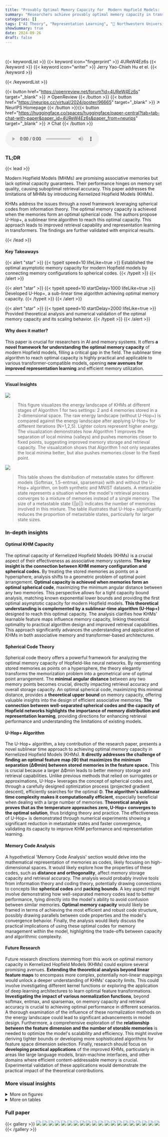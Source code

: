 ```yaml
---
title: "Provably Optimal Memory Capacity for  Modern Hopfield Models:   Transformer-Compatible   Dense Associative Memories as Spherical Codes"
summary: "Researchers achieve provably optimal memory capacity in transformer-compatible Hopfield models by framing the problem as an optimal spherical code arrangement, resulting in a novel sublinear time algo..."
categories: []
tags: ["AI Theory", "Representation Learning", "🏢 Northwestern University",]
showSummary: true
date: 2024-09-26
draft: false
---
```


<br>

{{< keywordList >}}
{{< keyword icon="fingerprint" >}} 4UReW4Ez6s {{< /keyword >}}
{{< keyword icon="writer" >}} Jerry Yao-Chieh Hu et el. {{< /keyword >}}
 
{{< /keywordList >}}

{{< button href="https://openreview.net/forum?id=4UReW4Ez6s" target="_blank" >}}
↗ OpenReview
{{< /button >}}
{{< button href="https://neurips.cc/virtual/2024/poster/96665" target="_blank" >}}
↗ NeurIPS Homepage
{{< /button >}}{{< button href="https://huggingface.co/spaces/huggingface/paper-central?tab=tab-chat-with-paper&paper_id=4UReW4Ez6s&paper_from=neurips" target="_blank" >}}
↗ Chat
{{< /button >}}



<audio controls>
    <source src="https://ai-paper-reviewer.com/4UReW4Ez6s/podcast.wav" type="audio/wav">
    Your browser does not support the audio element.
</audio>


### TL;DR


{{< lead >}}

Modern Hopfield Models (MHMs) are promising associative memories but lack optimal capacity guarantees.  Their performance hinges on memory set quality, causing suboptimal retrieval accuracy.  This paper addresses the limitations of MHMs by introducing Kernelized Hopfield Models (KHMs). 

KHMs address the issues through a novel framework leveraging spherical codes from information theory.  The optimal memory capacity is achieved when the memories form an optimal spherical code.  The authors propose U-Hop+, a sublinear time algorithm to reach this optimal capacity.  This approach leads to improved retrieval capability and representation learning in transformers.  The findings are further validated with empirical results.

{{< /lead >}}


#### Key Takeaways

{{< alert "star" >}}
{{< typeit speed=10 lifeLike=true >}} Established the optimal asymptotic memory capacity for modern Hopfield models by connecting memory configurations to spherical codes. {{< /typeit >}}
{{< /alert >}}

{{< alert "star" >}}
{{< typeit speed=10 startDelay=1000 lifeLike=true >}} Developed U-Hop+, a sub-linear time algorithm achieving optimal memory capacity. {{< /typeit >}}
{{< /alert >}}

{{< alert "star" >}}
{{< typeit speed=10 startDelay=2000 lifeLike=true >}} Provided theoretical analysis and numerical validation of the optimal memory capacity and its scaling behavior. {{< /typeit >}}
{{< /alert >}}

#### Why does it matter?
This paper is crucial for researchers in AI and memory systems.  It offers **a novel framework for understanding the optimal memory capacity** of modern Hopfield models, filling a critical gap in the field.  The sublinear time algorithm to reach optimal capacity is highly practical and applicable to various transformer-compatible models, opening **new avenues for improved representation learning** and efficient memory utilization.

------
#### Visual Insights



![](https://ai-paper-reviewer.com/4UReW4Ez6s/figures_8_1.jpg)

> This figure visualizes the energy landscape of KHMs at different stages of Algorithm 1 for two settings: 2 and 4 memories stored in a 2-dimensional space.  The raw energy landscape (without U-Hop+) is compared against the energy landscape after applying U-Hop+ for different iterations (N=1,2,5). Lighter colors represent higher energy. The visualization demonstrates how Algorithm 1 improves the separation of local minima (valleys) and pushes memories closer to fixed points, suggesting improved memory storage and retrieval capacity. The visualization shows that Algorithm 1 not only separates the local minima better, but also pushes memories closer to the fixed point.





![](https://ai-paper-reviewer.com/4UReW4Ez6s/tables_7_1.jpg)

> This table shows the distribution of metastable states for different models (Softmax, 1.5-entmax, sparsemax) with and without the U-Hop+ algorithm, on both synthetic and MNIST datasets.  A metastable state represents a situation where the model's retrieval process converges to a mixture of memories instead of a single memory. The size of a metastable state (||p||) indicates the number of memories involved in this mixture.  The table illustrates that U-Hop+ significantly reduces the proportion of metastable states, particularly for larger state sizes.





### In-depth insights


#### Optimal KHM Capacity
The optimal capacity of Kernelized Hopfield Models (KHMs) is a crucial aspect of their effectiveness as associative memory systems.  **The key insight is the connection between KHM memory configuration and spherical codes.**  By treating the stored memories as points on a hypersphere, analysis shifts to a geometric problem of optimal point arrangement.  **Optimal capacity is achieved when memories form an optimal spherical code**, maximizing the minimum angular distance between any two memories. This perspective allows for a tight capacity bound analysis, matching known exponential lower bounds and providing the first optimal asymptotic capacity for modern Hopfield models.  **This theoretical understanding is complemented by a sublinear-time algorithm (U-Hop+)** designed to reach this optimal capacity.  The analysis clarifies how KHMs' learnable feature maps influence memory capacity, linking theoretical optimality to practical algorithm design and improved retrieval capabilities. This approach significantly advances the understanding and application of KHMs in both associative memory and transformer-based architectures.

#### Spherical Code Theory
Spherical code theory offers a powerful framework for analyzing the optimal memory capacity of Hopfield-like neural networks.  By representing stored memories as points on a hypersphere, the theory elegantly transforms the memorization problem into a geometrical one of optimal point arrangement. The **minimal angular distance** between any two memory points becomes crucial, directly impacting retrieval accuracy and overall storage capacity.  An optimal spherical code, maximizing this minimal distance, provides a **theoretical upper bound** on memory capacity, offering valuable insights into the design of efficient associative memories. **The connection between well-separated spherical codes and the capacity of Hopfield networks highlights the importance of memory distribution and representation learning**, providing directions for enhancing retrieval performance and understanding the limitations of existing models.

#### U-Hop+ Algorithm
The U-Hop+ algorithm, a key contribution of the research paper, presents a novel sublinear time approach to achieving optimal memory capacity in Kernelized Hopfield Models (KHMs).  **It directly addresses the challenge of finding an optimal feature map (Φ) that maximizes the minimum separation (ΔΦmin) between stored memories in the feature space.** This is crucial because a larger ΔΦmin leads to better memory storage and retrieval capabilities. Unlike previous methods that relied on surrogates or approximations, U-Hop+ leverages the concept of spherical codes and, through a carefully designed optimization process (projected gradient descent), efficiently searches for the optimal Φ.  **The algorithm's sublinear time complexity makes it computationally efficient**, especially beneficial when dealing with a large number of memories.  **Theoretical analysis proves that as the temperature approaches zero, U-Hop+ converges to the optimal solution**, thus bridging theory and practice. The effectiveness of U-Hop+ is demonstrated through numerical experiments showing a significant reduction in metastable states and faster convergence, validating its capacity to improve KHM performance and representation learning.

#### Memory Code Analysis
A hypothetical 'Memory Code Analysis' section would delve into the mathematical representation of memories as codes, likely focusing on high-dimensional spaces.  It would likely explore how the properties of these codes, such as **distance and orthogonality**, affect memory storage capacity and retrieval accuracy. The analysis would probably involve tools from information theory and coding theory, potentially drawing connections to concepts like **spherical codes** and **packing bounds**.  A key aspect might involve demonstrating how well-separated memory codes lead to better performance, tying directly into the model's ability to avoid confusion between similar memories.  **Optimal memory capacity** would likely be framed in terms of achieving the most efficient and robust code structure, possibly drawing parallels between code properties and the model's convergence behavior. Finally, the analysis would likely discuss the practical implications of using these optimal codes for memory management within the model, highlighting the trade-offs between capacity and algorithmic complexity.

#### Future Research
Future research directions stemming from this work on optimal memory capacity in Kernelized Hopfield Models (KHMs) could explore several promising avenues.  **Extending the theoretical analysis beyond linear feature maps** to encompass more complex, potentially non-linear mappings would unlock a deeper understanding of KHMs' capacity limits.  This could involve investigating different kernel functions or exploring the application of deep learning architectures to learn optimal feature transformations.  **Investigating the impact of various normalization functions**, beyond softmax, entmax, and sparsemax, on memory capacity and retrieval accuracy is crucial to achieving optimal performance in different scenarios. A thorough examination of the influence of these normalization methods on the energy landscape could lead to significant advancements in model design.   Furthermore, a comprehensive exploration of the **relationship between the feature dimension and the number of storable memories** is needed to optimize the model's scalability and efficiency.  This might involve deriving tighter bounds or developing more sophisticated algorithms for feature space dimension selection. Finally, research should focus on **developing practical applications** of the improved KHMs, particularly in areas like large language models, brain-machine interfaces, and other domains where efficient content-addressable memory is crucial.  Experimental validation of these applications would demonstrate the practical impact of the theoretical contributions.


### More visual insights

<details>
<summary>More on figures
</summary>


![](https://ai-paper-reviewer.com/4UReW4Ez6s/figures_9_1.jpg)

> This figure visualizes the basins of attraction for different numbers of iterations of Algorithm 1. It compares the raw basins of attraction (without U-Hop+ or KHM) to those after 1, 2, and 5 iterations. Each color represents a different memory, while white indicates queries that don't converge to a single memory. The results show that U-Hop+ improves convergence to fixed points and reduces metastable states.


![](https://ai-paper-reviewer.com/4UReW4Ez6s/figures_29_1.jpg)

> This figure shows a numerical simulation of the bound presented in Proposition 3.1 of the paper, which deals with the minimal separation in 3 dimensions.  The plot compares the theoretical upper and lower bounds with the empirically observed minimal separation (ground truth) as the number of points (M) increases. The results indicate that the bound becomes tighter (more accurate) as the number of points increases.


![](https://ai-paper-reviewer.com/4UReW4Ez6s/figures_30_1.jpg)

> This figure visualizes the results of an experiment on a point assignment problem in 2D space.  The goal was to see if the learned feature map from the U-Hop+ algorithm would place semantically similar items closer together, even without explicitly incorporating semantic information into the algorithm's training.  The plot shows the arrangement of six points (representing different image classes from CIFAR10) on a unit circle after the feature map learned these points via Algorithm 1.  As shown, semantically similar pairs were placed closer together in most trials, suggesting that the algorithm implicitly learns and preserves semantic relationships.


![](https://ai-paper-reviewer.com/4UReW4Ez6s/figures_30_2.jpg)

> This figure shows the loss curves for the average separation loss (L) during the training process of the U-Hop+ algorithm. Two different memory set sizes (M=100 and M=200) are compared. The x-axis represents the training epoch, and the y-axis represents the value of the loss function L.  The plot demonstrates the convergence of the algorithm, showing that the loss decreases quickly within the first few epochs and then plateaus, indicating the algorithm's fast convergence speed which confirms the sub-linear time complexity of the algorithm, as theoretically analyzed in the paper.


</details>




<details>
<summary>More on tables
</summary>


![](https://ai-paper-reviewer.com/4UReW4Ez6s/tables_8_1.jpg)
> This table presents the test Area Under the Curve (AUC) scores for multiple instance learning on four datasets.  It compares the performance of HopfieldPooling models with and without the U-Hop+ algorithm, using dense and sparse modern Hopfield models as baselines.  The results demonstrate that U-Hop+ improves performance even without hyperparameter optimization.

![](https://ai-paper-reviewer.com/4UReW4Ez6s/tables_28_1.jpg)
> This table presents the distribution of metastable states for different softmax variants (Softmax, 1.5-entmax, sparsemax) and for both synthetic and MNIST datasets.  The size of a metastable state (||p||) is the number of non-zero entries in the probability distribution.  A size of 1 indicates that the system converges to a single memory, while larger sizes indicate convergence to a mixture of memories. The table demonstrates the impact of the U-Hop+ algorithm on reducing the size of metastable states, indicating improved memory capacity.  The data was obtained under specific experimental conditions detailed in Table 3.

![](https://ai-paper-reviewer.com/4UReW4Ez6s/tables_28_2.jpg)
> This table shows the distribution of metastable states for different models and datasets (synthetic and MNIST).  A metastable state represents the convergence of the Hopfield model update to a state that is not a single memory but rather a mixture of memories. The size of the metastable state, denoted as ||p||, indicates the number of non-zero entries in the probability distribution. The table compares different softmax variants (softmax, 1.5-entmax, sparsemax) along with the use of the U-Hop+ algorithm.  A threshold of 0.01 is applied to the softmax probability distribution to determine non-zero values. Hyperparameters used are specified in Table 3 of the paper.

![](https://ai-paper-reviewer.com/4UReW4Ez6s/tables_29_1.jpg)
> This table lists the hyperparameters used in the basins of attraction experiment.  It includes settings for the optimizer, learning iterations, update rule iterations, learning rate, memory set size, pattern and feature dimensions, beta parameter, and query grid resolution.

</details>




### Full paper

{{< gallery >}}
<img src="https://ai-paper-reviewer.com/4UReW4Ez6s/1.png" class="grid-w50 md:grid-w33 xl:grid-w25" />
<img src="https://ai-paper-reviewer.com/4UReW4Ez6s/2.png" class="grid-w50 md:grid-w33 xl:grid-w25" />
<img src="https://ai-paper-reviewer.com/4UReW4Ez6s/3.png" class="grid-w50 md:grid-w33 xl:grid-w25" />
<img src="https://ai-paper-reviewer.com/4UReW4Ez6s/4.png" class="grid-w50 md:grid-w33 xl:grid-w25" />
<img src="https://ai-paper-reviewer.com/4UReW4Ez6s/5.png" class="grid-w50 md:grid-w33 xl:grid-w25" />
<img src="https://ai-paper-reviewer.com/4UReW4Ez6s/6.png" class="grid-w50 md:grid-w33 xl:grid-w25" />
<img src="https://ai-paper-reviewer.com/4UReW4Ez6s/7.png" class="grid-w50 md:grid-w33 xl:grid-w25" />
<img src="https://ai-paper-reviewer.com/4UReW4Ez6s/8.png" class="grid-w50 md:grid-w33 xl:grid-w25" />
<img src="https://ai-paper-reviewer.com/4UReW4Ez6s/9.png" class="grid-w50 md:grid-w33 xl:grid-w25" />
<img src="https://ai-paper-reviewer.com/4UReW4Ez6s/10.png" class="grid-w50 md:grid-w33 xl:grid-w25" />
<img src="https://ai-paper-reviewer.com/4UReW4Ez6s/11.png" class="grid-w50 md:grid-w33 xl:grid-w25" />
<img src="https://ai-paper-reviewer.com/4UReW4Ez6s/12.png" class="grid-w50 md:grid-w33 xl:grid-w25" />
<img src="https://ai-paper-reviewer.com/4UReW4Ez6s/13.png" class="grid-w50 md:grid-w33 xl:grid-w25" />
<img src="https://ai-paper-reviewer.com/4UReW4Ez6s/14.png" class="grid-w50 md:grid-w33 xl:grid-w25" />
<img src="https://ai-paper-reviewer.com/4UReW4Ez6s/15.png" class="grid-w50 md:grid-w33 xl:grid-w25" />
<img src="https://ai-paper-reviewer.com/4UReW4Ez6s/16.png" class="grid-w50 md:grid-w33 xl:grid-w25" />
<img src="https://ai-paper-reviewer.com/4UReW4Ez6s/17.png" class="grid-w50 md:grid-w33 xl:grid-w25" />
<img src="https://ai-paper-reviewer.com/4UReW4Ez6s/18.png" class="grid-w50 md:grid-w33 xl:grid-w25" />
<img src="https://ai-paper-reviewer.com/4UReW4Ez6s/19.png" class="grid-w50 md:grid-w33 xl:grid-w25" />
<img src="https://ai-paper-reviewer.com/4UReW4Ez6s/20.png" class="grid-w50 md:grid-w33 xl:grid-w25" />
{{< /gallery >}}